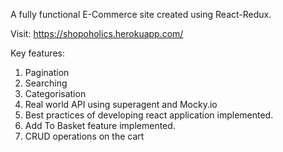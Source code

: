 A fully functional E-Commerce site created using React-Redux.

Visit: https://shopoholics.herokuapp.com/

Key features:

1. Pagination
2. Searching
3. Categorisation
4. Real world API using superagent and Mocky.io
5. Best practices of developing react application implemented.
6. Add To Basket feature implemented.
7. CRUD operations on the cart


